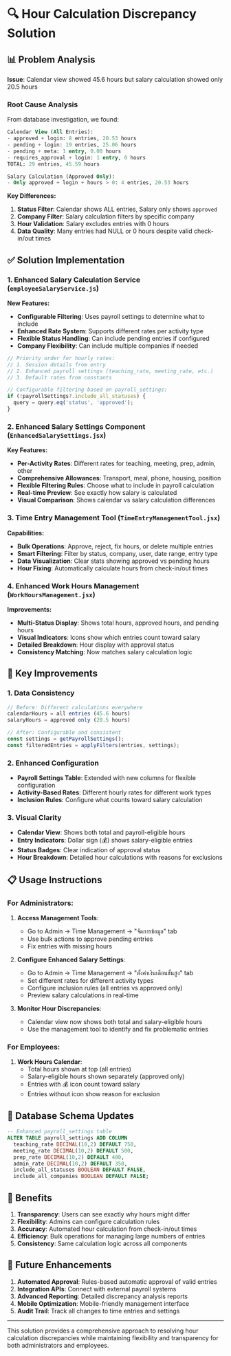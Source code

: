 # 🔍 Hour Calculation Discrepancy Solution

## 📊 Problem Analysis

**Issue**: Calendar view showed 45.6 hours but salary calculation showed only 20.5 hours

### Root Cause Analysis
From database investigation, we found:

```sql
Calendar View (All Entries):
- approved + login: 8 entries, 20.53 hours
- pending + login: 19 entries, 25.06 hours  
- pending + meta: 1 entry, 0.00 hours
- requires_approval + login: 1 entry, 0 hours
TOTAL: 29 entries, 45.59 hours

Salary Calculation (Approved Only):  
- Only approved + login + hours > 0: 4 entries, 20.53 hours
```

**Key Differences:**
1. **Status Filter**: Calendar shows ALL entries, Salary only shows `approved`
2. **Company Filter**: Salary calculation filters by specific company
3. **Hour Validation**: Salary excludes entries with 0 hours
4. **Data Quality**: Many entries had NULL or 0 hours despite valid check-in/out times

## ✅ Solution Implementation

### 1. Enhanced Salary Calculation Service (`employeeSalaryService.js`)

**New Features:**
- **Configurable Filtering**: Uses payroll settings to determine what to include
- **Enhanced Rate System**: Supports different rates per activity type
- **Flexible Status Handling**: Can include pending entries if configured
- **Company Flexibility**: Can include multiple companies if needed

```javascript
// Priority order for hourly rates:
// 1. Session details from entry
// 2. Enhanced payroll settings (teaching_rate, meeting_rate, etc.)  
// 3. Default rates from constants

// Configurable filtering based on payroll_settings:
if (!payrollSettings?.include_all_statuses) {
  query = query.eq('status', 'approved');
}
```

### 2. Enhanced Salary Settings Component (`EnhancedSalarySettings.jsx`)

**Key Features:**
- **Per-Activity Rates**: Different rates for teaching, meeting, prep, admin, other
- **Comprehensive Allowances**: Transport, meal, phone, housing, position
- **Flexible Filtering Rules**: Choose what to include in payroll calculation
- **Real-time Preview**: See exactly how salary is calculated
- **Visual Comparison**: Shows calendar vs salary calculation differences

### 3. Time Entry Management Tool (`TimeEntryManagementTool.jsx`)

**Capabilities:**
- **Bulk Operations**: Approve, reject, fix hours, or delete multiple entries
- **Smart Filtering**: Filter by status, company, user, date range, entry type
- **Data Visualization**: Clear stats showing approved vs pending hours
- **Hour Fixing**: Automatically calculate hours from check-in/out times

### 4. Enhanced Work Hours Management (`WorkHoursManagement.jsx`)

**Improvements:**
- **Multi-Status Display**: Shows total hours, approved hours, and pending hours
- **Visual Indicators**: Icons show which entries count toward salary
- **Detailed Breakdown**: Hour display with approval status
- **Consistency Matching**: Now matches salary calculation logic

## 🎯 Key Improvements

### 1. Data Consistency
```javascript
// Before: Different calculations everywhere
calendarHours = all entries (45.6 hours)
salaryHours = approved only (20.5 hours)

// After: Configurable and consistent
const settings = getPayrollSettings();
const filteredEntries = applyFilters(entries, settings);
```

### 2. Enhanced Configuration
- **Payroll Settings Table**: Extended with new columns for flexible configuration
- **Activity-Based Rates**: Different hourly rates for different work types
- **Inclusion Rules**: Configure what counts toward salary calculation

### 3. Visual Clarity
- **Calendar View**: Shows both total and payroll-eligible hours
- **Entry Indicators**: Dollar sign (💰) shows salary-eligible entries  
- **Status Badges**: Clear indication of approval status
- **Hour Breakdown**: Detailed hour calculations with reasons for exclusions

## 📋 Usage Instructions

### For Administrators:

1. **Access Management Tools**:
   - Go to Admin → Time Management → "จัดการข้อมูล" tab
   - Use bulk actions to approve pending entries
   - Fix entries with missing hours

2. **Configure Enhanced Salary Settings**:
   - Go to Admin → Time Management → "ตั้งค่าเงินเดือนขั้นสูง" tab
   - Set different rates for different activity types
   - Configure inclusion rules (all entries vs approved only)
   - Preview salary calculations in real-time

3. **Monitor Hour Discrepancies**:
   - Calendar view now shows both total and salary-eligible hours
   - Use the management tool to identify and fix problematic entries

### For Employees:

1. **Work Hours Calendar**:
   - Total hours shown at top (all entries)
   - Salary-eligible hours shown separately (approved only)
   - Entries with 💰 icon count toward salary
   - Entries without icon show reason for exclusion

## 🔧 Database Schema Updates

```sql
-- Enhanced payroll_settings table
ALTER TABLE payroll_settings ADD COLUMN 
  teaching_rate DECIMAL(10,2) DEFAULT 750,
  meeting_rate DECIMAL(10,2) DEFAULT 500,
  prep_rate DECIMAL(10,2) DEFAULT 400,
  admin_rate DECIMAL(10,2) DEFAULT 350,
  include_all_statuses BOOLEAN DEFAULT FALSE,
  include_all_companies BOOLEAN DEFAULT FALSE;
```

## 🎯 Benefits

1. **Transparency**: Users can see exactly why hours might differ
2. **Flexibility**: Admins can configure calculation rules
3. **Accuracy**: Automated hour calculation from check-in/out times
4. **Efficiency**: Bulk operations for managing large numbers of entries
5. **Consistency**: Same calculation logic across all components

## 🚀 Future Enhancements

1. **Automated Approval**: Rules-based automatic approval of valid entries
2. **Integration APIs**: Connect with external payroll systems
3. **Advanced Reporting**: Detailed discrepancy analysis reports
4. **Mobile Optimization**: Mobile-friendly management interface
5. **Audit Trail**: Track all changes to time entries and settings

---

This solution provides a comprehensive approach to resolving hour calculation discrepancies while maintaining flexibility and transparency for both administrators and employees.